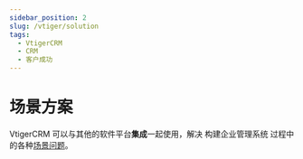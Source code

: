 ```yaml
---
sidebar_position: 2
slug: /vtiger/solution
tags:
  - VtigerCRM
  - CRM
  - 客户成功
---
```


# 场景方案

VtigerCRM 可以与其他的软件平台**集成**一起使用，解决 构建企业管理系统 过程中的各种[场景问题](#)。

